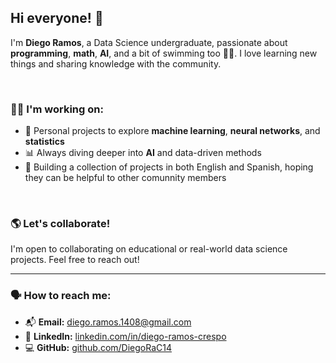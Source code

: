 ## Hi everyone! 🖖

I'm **Diego Ramos**, a Data Science undergraduate, passionate about **programming**, **math**, **AI**, and a bit of swimming too 🏊‍♂️. I love learning new things and sharing knowledge with the community.

<br>

### 🧑‍💻 I'm working on:
- 🧠 Personal projects to explore **machine learning**, **neural networks**, and **statistics**
- 📊 Always diving deeper into **AI** and data-driven methods
- 👥 Building a collection of projects in both English and Spanish, hoping they can be helpful to other comunnity members

<br>

### 🌎 Let's collaborate!
I'm open to collaborating on educational or real-world data science projects. Feel free to reach out!

---

### 🗣️ How to reach me:
- 📬 **Email:** diego.ramos.1408@gmail.com  
- 📲 **LinkedIn:** [linkedin.com/in/diego-ramos-crespo](https://www.linkedin.com/in/diego-ramos-crespo)  
- 💻 **GitHub:** [github.com/DiegoRaC14](https://github.com/DiegoRaC14)


<!--
**DiegoRaC14/DiegoRaC14** is a ✨ _special_ ✨ repository because its `README.md` (this file) appears on your GitHub profile.

Here are some ideas to get you started:

- 🔭 I’m currently working on ...
- 🌱 I’m currently learning ...
- 👯 I’m looking to collaborate on ...
- 🤔 I’m looking for help with ...
- 💬 Ask me about ...
- 📫 How to reach me: ...
- 😄 Pronouns: ...
- ⚡ Fun fact: ...
-->
